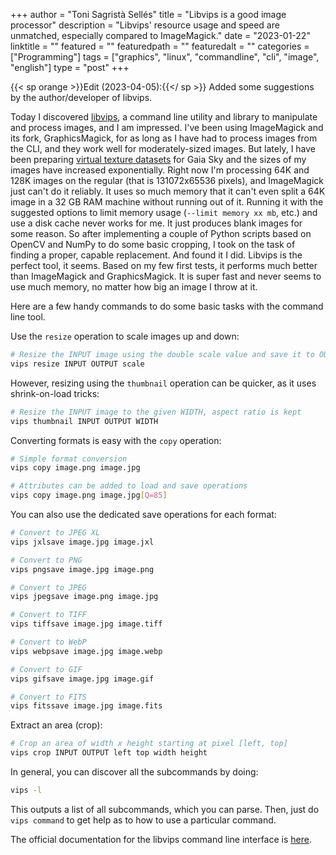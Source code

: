 +++
author = "Toni Sagristà Sellés"
title = "Libvips is a good image processor"
description = "Libvips' resource usage and speed are unmatched, especially compared to ImageMagick."
date = "2023-01-22"
linktitle = ""
featured = ""
featuredpath = ""
featuredalt = ""
categories = ["Programming"]
tags = ["graphics", "linux", "commandline", "cli", "image", "english"]
type = "post"
+++

{{< sp orange >}}Edit (2023-04-05):{{</ sp >}} Added some suggestions by the author/developer of libvips.


Today I discovered [libvips](https://libvips.org), a command line utility and library to manipulate and process images, and I am impressed. I've been using ImageMagick and its fork, GraphicsMagick, for as long as I have had to process images from the CLI, and they work well for moderately-sized images. But lately, I have been preparing [virtual texture datasets](/blog/2023/sparse-virtual-textures) for Gaia Sky and the sizes of my images have increased exponentially. Right now I'm processing 64K and 128K images on the regular (that is 131072x65536 pixels), and ImageMagick just can't do it reliably. It uses so much memory that it can't even split a 64K image in a 32 GB RAM machine without running out of it. Running it with the suggested options to limit memory usage (`--limit memory xx mb`, etc.) and use a disk cache never works for me. It just produces blank images for some reason. So after implementing a couple of Python scripts based on OpenCV and NumPy to do some basic cropping, I took on the task of finding a proper, capable replacement. And found it I did. Libvips is the perfect tool, it seems. Based on my few first tests, it performs much better than ImageMagick and GraphicsMagick. It is super fast and never seems to use much memory, no matter how big an image I throw at it.

Here are a few handy commands to do some basic tasks with the command line tool.

Use the `resize` operation to scale images up and down:

```bash
# Resize the INPUT image using the double scale value and save it to OUTPUT
vips resize INPUT OUTPUT scale
```

However, resizing using the `thumbnail` operation can be quicker, as it uses shrink-on-load tricks:

```bash
# Resize the INPUT image to the given WIDTH, aspect ratio is kept
vips thumbnail INPUT OUTPUT WIDTH
```

Converting formats is easy with the `copy` operation:

```bash
# Simple format conversion
vips copy image.png image.jpg

# Attributes can be added to load and save operations
vips copy image.png image.jpg[Q=85]
```

You can also use the dedicated save operations for each format:

```bash
# Convert to JPEG XL
vips jxlsave image.jpg image.jxl

# Convert to PNG
vips pngsave image.jpg image.png

# Convert to JPEG
vips jpegsave image.png image.jpg

# Convert to TIFF
vips tiffsave image.jpg image.tiff

# Convert to WebP
vips webpsave image.jpg image.webp

# Convert to GIF
vips gifsave image.jpg image.gif

# Convert to FITS
vips fitssave image.jpg image.fits
```

Extract an area (crop):

```bash
# Crop an area of width x height starting at pixel [left, top]
vips crop INPUT OUTPUT left top width height
```

In general, you can discover all the subcommands by doing:

```bash
vips -l
```

This outputs a list of all subcommands, which you can parse. Then, just do `vips command` to get help as to how to use a particular command.

The official documentation for the libvips command line interface is [here](https://www.libvips.org/API/current/using-cli.html).


